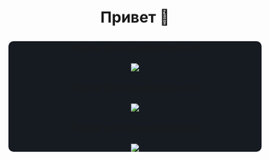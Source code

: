 <p align="center" style="font-size: 30px; font-weight: 700">
Привет 👋
</p>



<div style="background: #161b22; border-radius: 10px">
<p align="center" style="font-size: 20px; font-weight: 500">
Языки програмированния
</p>
<p align="center">
  <a href="https://vk.com/typodev">
    <img src="https://skillicons.dev/icons?i=git,kubernetes,docker,c,vim&perline=8" />
  </a>
</p>
<p align="center" style="font-size: 20px; font-weight: 500">
Языки програмированния
</p>
<p align="center">
  <a href="https://vk.com/typodev">
    <img src="https://skillicons.dev/icons?i=git,kubernetes,docker,c,vim&perline=8" />
  </a>
</p>
<p align="center" style="font-size: 20px; font-weight: 500">
Языки програмированния
</p>
<p align="center">
  <a href="https://vk.com/typodev">
    <img src="https://skillicons.dev/icons?i=git,kubernetes,docker,c,vim&perline=8" />
  </a>
</p>
</div>